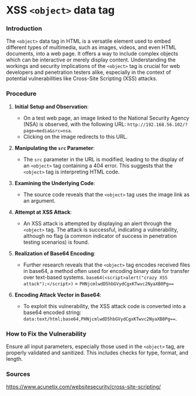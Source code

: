 # XSS `<object>` data tag

### Introduction

The `<object>` data tag in HTML is a versatile element used to embed different types of multimedia, such as images, videos, and even HTML documents, into a web page. It offers a way to include complex objects which can be interactive or merely display content. Understanding the workings and security implications of the `<object>` tag is crucial for web developers and penetration testers alike, especially in the context of potential vulnerabilities like Cross-Site Scripting (XSS) attacks.

### Procedure

1. **Initial Setup and Observation**: 
   - On a test web page, an image linked to the National Security Agency (NSA) is observed, with the following URL: `http://192.168.56.102/?page=media&src=nsa`.
   - Clicking on the image redirects to this URL.

2. **Manipulating the `src` Parameter**:
   - The `src` parameter in the URL is modified, leading to the display of an `<object>` tag containing a 404 error. This suggests that the `<object>` tag is interpreting HTML code.

3. **Examining the Underlying Code**:
   - The source code reveals that the `<object>` tag uses the image link as an argument.

4. **Attempt at XSS Attack**:
   - An XSS attack is attempted by displaying an alert through the `<object>` tag. The attack is successful, indicating a vulnerability, although no flag (a common indicator of success in penetration testing scenarios) is found.

5. **Realization of Base64 Encoding**:
   - Further research reveals that the `<object>` tag encodes received files in base64, a method often used for encoding binary data for transfer over text-based systems.
     `base64(<script>alert("crazy XSS attack");</script>)` = `PHNjcmlwdD5hbGVydCgxKTwvc2NyaXB0Pg==`

6. **Encoding Attack Vector in Base64**:
   - To exploit this vulnerability, the XSS attack code is converted into a base64 encoded string: `data:text/html;base64,PHNjcmlwdD5hbGVydCgxKTwvc2NyaXB0Pg==`.

### How to Fix the Vulnerability

Ensure all input parameters, especially those used in the `<object>` tag, are properly validated and sanitized. This includes checks for type, format, and length.

### Sources

https://www.acunetix.com/websitesecurity/cross-site-scripting/
